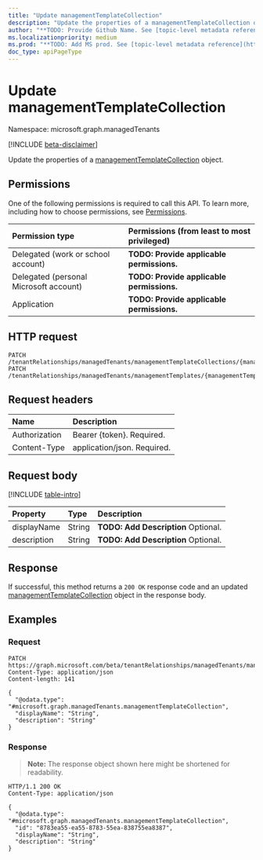 ```yaml
---
title: "Update managementTemplateCollection"
description: "Update the properties of a managementTemplateCollection object."
author: "**TODO: Provide Github Name. See [topic-level metadata reference](https://msgo.azurewebsites.net/add/document/guidelines/metadata.html#topic-level-metadata)**"
ms.localizationpriority: medium
ms.prod: "**TODO: Add MS prod. See [topic-level metadata reference](https://msgo.azurewebsites.net/add/document/guidelines/metadata.html#topic-level-metadata)**"
doc_type: apiPageType
---
```


# Update managementTemplateCollection
Namespace: microsoft.graph.managedTenants

[!INCLUDE [beta-disclaimer](../../includes/beta-disclaimer.md)]

Update the properties of a [managementTemplateCollection](../resources/managedtenants-managementtemplatecollection.md) object.

## Permissions
One of the following permissions is required to call this API. To learn more, including how to choose permissions, see [Permissions](/graph/permissions-reference).

|Permission type|Permissions (from least to most privileged)|
|:---|:---|
|Delegated (work or school account)|**TODO: Provide applicable permissions.**|
|Delegated (personal Microsoft account)|**TODO: Provide applicable permissions.**|
|Application|**TODO: Provide applicable permissions.**|

## HTTP request

<!-- {
  "blockType": "ignored"
}
-->
``` http
PATCH /tenantRelationships/managedTenants/managementTemplateCollections/{managementTemplateCollectionId}
PATCH /tenantRelationships/managedTenants/managementTemplates/{managementTemplateId}/managementTemplateCollections/{managementTemplateCollectionId}
```

## Request headers
|Name|Description|
|:---|:---|
|Authorization|Bearer {token}. Required.|
|Content-Type|application/json. Required.|

## Request body
[!INCLUDE [table-intro](../../includes/update-property-table-intro.md)]


|Property|Type|Description|
|:---|:---|:---|
|displayName|String|**TODO: Add Description** Optional.|
|description|String|**TODO: Add Description** Optional.|



## Response

If successful, this method returns a `200 OK` response code and an updated [managementTemplateCollection](../resources/managedtenants-managementtemplatecollection.md) object in the response body.

## Examples

### Request
<!-- {
  "blockType": "request",
  "name": "update_managementtemplatecollection"
}
-->
``` http
PATCH https://graph.microsoft.com/beta/tenantRelationships/managedTenants/managementTemplateCollections/{managementTemplateCollectionId}
Content-Type: application/json
Content-length: 141

{
  "@odata.type": "#microsoft.graph.managedTenants.managementTemplateCollection",
  "displayName": "String",
  "description": "String"
}
```


### Response
>**Note:** The response object shown here might be shortened for readability.
<!-- {
  "blockType": "response",
  "truncated": true
}
-->
``` http
HTTP/1.1 200 OK
Content-Type: application/json

{
  "@odata.type": "#microsoft.graph.managedTenants.managementTemplateCollection",
  "id": "8783ea55-ea55-8783-55ea-838755ea8387",
  "displayName": "String",
  "description": "String"
}
```

